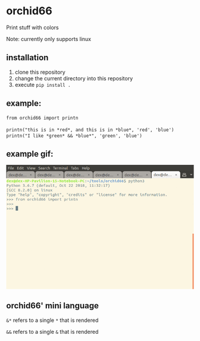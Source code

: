 # orchid66
Print stuff with colors

Note: currently only supports linux

## installation

1. clone this repository
2. change the current directory into this repository
3. execute `pip install .`

## example:
```
from orchid66 import printn

printn("this is in *red*, and this is in *blue*, 'red', 'blue')
printn("I like *green* && *blue*", 'green', 'blue')
```

## example gif:
![usage gif](usage_gif.gif)

## orchid66' mini language

`&*` refers to a single `*` that is rendered

`&&` refers to a single `&` that is rendered
